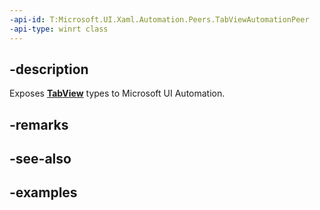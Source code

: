 ```yaml
---
-api-id: T:Microsoft.UI.Xaml.Automation.Peers.TabViewAutomationPeer
-api-type: winrt class
---
```


## -description

Exposes **[TabView](../microsoft.ui.xaml.controls/tabview.md)** types to Microsoft UI Automation.

## -remarks

## -see-also

## -examples

